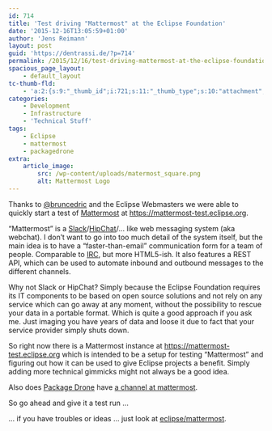 ```yaml
---
id: 714
title: 'Test driving "Mattermost" at the Eclipse Foundation'
date: '2015-12-16T13:05:59+01:00'
author: 'Jens Reimann'
layout: post
guid: 'https://dentrassi.de/?p=714'
permalink: /2015/12/16/test-driving-mattermost-at-the-eclipse-foundation/
spacious_page_layout:
    - default_layout
tc-thumb-fld:
    - 'a:2:{s:9:"_thumb_id";i:721;s:11:"_thumb_type";s:10:"attachment";}'
categories:
    - Development
    - Infrastructure
    - 'Technical Stuff'
tags:
    - Eclipse
    - mattermost
    - packagedrone
extra:
    article_image:
        src: /wp-content/uploads/matermost_square.png
        alt: Mattermost Logo
---
```


Thanks to [@bruncedric](https://twitter.com/bruncedric) and the Eclipse Webmasters we were able to quickly start a test of [Mattermost](http://www.mattermost.org/) at <https://mattermost-test.eclipse.org>.

“Mattermost” is a [Slack](https://slack.com/)/[HipChat](https://www.hipchat.com/)/… like web messaging system (aka webchat). I don’t want to go into too much detail of the system itself, but the main idea is to have a “faster-than-email” communication form for a team of people. Comparable to [IRC](https://en.wikipedia.org/wiki/Internet_Relay_Chat), but more HTML5-ish. It also features a REST API, which can be used to automate inbound and outbound messages to the different channels.

<!-- more -->

Why not Slack or HipChat? Simply because the Eclipse Foundation requires its IT components to be based on open source solutions and not rely on any service which can go away at any moment, without the possibility to rescue your data in a portable format. Which is quite a good approach if you ask me. Just imaging you have years of data and loose it due to fact that your service provider simply shuts down.

So right now there is a Mattermost instance at <https://mattermost-test.eclipse.org> which is intended to be a setup for testing “Mattermost” and figuring out how it can be used to give Eclipse projects a benefit. Simply adding more technical gimmicks might not always be a good idea.

Also does [Package Drone](http://packagedrone.org) have [a channel at mattermost](https://mattermost-test.eclipse.org/eclipse/channels/package-drone).

So go ahead and give it a test run …

… if you have troubles or ideas … just look at [eclipse/mattermost](https://mattermost-test.eclipse.org/eclipse/channels/mattermost).
